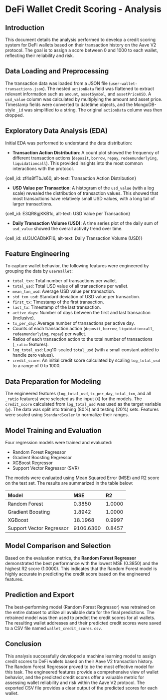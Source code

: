 # DeFi Wallet Credit Scoring - Analysis

## Introduction

This document details the analysis performed to develop a credit scoring system for DeFi wallets based on their transaction history on the Aave V2 protocol. The goal is to assign a score between 0 and 1000 to each wallet, reflecting their reliability and risk.

## Data Loading and Preprocessing

The transaction data was loaded from a JSON file (`user-wallet-transactions.json`). The nested `actionData` field was flattened to extract relevant information such as `amount`, `assetSymbol`, and `assetPriceUSD`. A `usd_value` column was calculated by multiplying the amount and asset price. Timestamp fields were converted to datetime objects, and the MongoDB-style `_id` was simplified to a string. The original `actionData` column was then dropped.

## Exploratory Data Analysis (EDA)

Initial EDA was performed to understand the data distribution:

*   **Transaction Action Distribution**: A count plot showed the frequency of different transaction actions (`deposit`, `borrow`, `repay`, `redeemunderlying`, `liquidationcall`). This provided insights into the most common interactions with the protocol.

{cell_id: zf4s8fTbJs60, alt-text: Transaction Action Distribution}

*   **USD Value per Transaction**: A histogram of the `usd_value` (with a log scale) revealed the distribution of transaction values. This showed that most transactions have relatively small USD values, with a long tail of larger transactions.

{cell_id: E3QR8gjKKB1c, alt-text: USD Value per Transaction}

*   **Daily Transaction Volume (USD)**: A time series plot of the daily sum of `usd_value` showed the overall activity trend over time.

{cell_id: sU3UCADbKFI6, alt-text: Daily Transaction Volume (USD)}

## Feature Engineering

To capture wallet behavior, the following features were engineered by grouping the data by `userWallet`:

*   `total_txn`: Total number of transactions per wallet.
*   `total_usd`: Total USD value of all transactions per wallet.
*   `mean_txn_usd`: Average USD value per transaction.
*   `std_txn_usd`: Standard deviation of USD value per transaction.
*   `first_tx`: Timestamp of the first transaction.
*   `last_tx`: Timestamp of the last transaction.
*   `active_days`: Number of days between the first and last transaction (inclusive).
*   `tx_per_day`: Average number of transactions per active day.
*   Counts of each transaction action (`deposit`, `borrow`, `liquidationcall`, `redeemunderlying`, `repay`) per wallet.
*   Ratios of each transaction action to the total number of transactions (`_ratio` features).
*   `log_total_usd`: Log10-scaled `total_usd` (with a small constant added to handle zero values).
*   `credit_score`: An initial credit score calculated by scaling `log_total_usd` to a range of 0 to 1000.

## Data Preparation for Modeling

The engineered features (`log_total_usd`, `tx_per_day`, `total_txn`, and all `_ratio` features) were selected as the input (`X`) for the models. The `credit_score` calculated from `log_total_usd` was used as the target variable (`y`). The data was split into training (80%) and testing (20%) sets. Features were scaled using `StandardScaler` to normalize their ranges.

## Model Training and Evaluation

Four regression models were trained and evaluated:

*   Random Forest Regressor
*   Gradient Boosting Regressor
*   XGBoost Regressor
*   Support Vector Regressor (SVR)

The models were evaluated using Mean Squared Error (MSE) and R2 score on the test set. The results are summarized in the table below:

| Model                    | MSE         | R2        |
| :----------------------- | :---------- | :-------- |
| Random Forest            | 0.3850      | 1.0000    |
| Gradient Boosting        | 1.8942      | 1.0000    |
| XGBoost                  | 18.1968     | 0.9997    |
| Support Vector Regressor | 9106.6360   | 0.8457    |

## Model Comparison and Selection

Based on the evaluation metrics, the **Random Forest Regressor** demonstrated the best performance with the lowest MSE (0.3850) and the highest R2 score (1.0000). This indicates that the Random Forest model is highly accurate in predicting the credit score based on the engineered features.

## Prediction and Export

The best-performing model (Random Forest Regressor) was retrained on the entire dataset to utilize all available data for the final predictions. The retrained model was then used to predict the credit scores for all wallets. The resulting wallet addresses and their predicted credit scores were saved to a CSV file named `wallet_credit_scores.csv`.

## Conclusion

This analysis successfully developed a machine learning model to assign credit scores to DeFi wallets based on their Aave V2 transaction history. The Random Forest Regressor proved to be the most effective model for this task. The engineered features provide a comprehensive view of wallet behavior, and the predicted credit scores offer a valuable metric for assessing wallet reliability and risk within the Aave V2 protocol. The exported CSV file provides a clear output of the predicted scores for each wallet.
